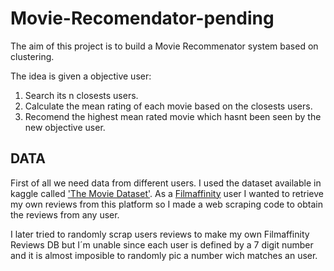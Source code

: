 # Movie-Recomendator-pending
The aim of this project is to build a Movie Recommenator system based on clustering. 

The idea is given a objective user: 
1. Search its n closests users.
2. Calculate the mean rating of each movie based on the closests users.
3. Recomend the highest mean rated movie which hasnt been seen by the new objective user.
## DATA

First of all we need data from different users. I used the dataset available in kaggle called ['The Movie Dataset'](https://www.kaggle.com/datasets/rounakbanik/the-movies-dataset). As a [Filmaffinity](https://www.filmaffinity.com/es/main.html) user I wanted to retrieve my own reviews 
from this platform so I made a web scraping code to obtain the reviews from any user. 

I later tried to randomly scrap users reviews to make my own Filmaffinity Reviews DB but I´m unable since each user is defined by a 7 digit number and it is almost imposible to randomly pic a number wich matches an user.


